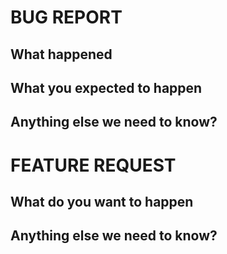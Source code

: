 <!-- This form is for bug reports and feature requests-->
<!-- If you would like to contribuate to this Bug/feature, first of all thank you so much! If you could assign yourself to the issue would be much appreciated-->

<!-- If this is not a bug delete all text until FEATURE REQUEST, thanks you!-->
# BUG REPORT
<!-- We are so sorry to hear you found a bug, but thanks you so much for letting us know!-->


## What happened
<!--Include screenshots when possible-->
<!--Include how to reproduce it if possible, thank you-->


## What you expected to happen


## Anything else we need to know?
<!-- Do you want to add anything else? We :heart: to hear your opinions!-->


<!-- If this is not a feature request delete all from now until the end, thanks you!-->
# FEATURE REQUEST

## What do you want to happen

## Anything else we need to know?
<!-- Do you want to add anything else? We :heart: to hear your opinions!-->
